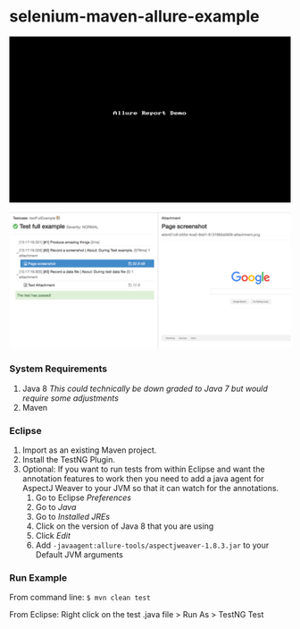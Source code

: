 # selenium-maven-allure-example

![Allure Report Demo](allure-tools/allure_demo.gif?raw=true "Allure Report Demo")

![Allure Report Detail](allure-tools/allure_report_details.png?raw=true "Allure Report Detail")

### System Requirements
1. Java 8 *This could technically be down graded to Java 7 but would require some adjustments*
2. Maven

### Eclipse
1. Import as an existing Maven project.
2. Install the TestNG Plugin.
3. Optional: If you want to run tests from within Eclipse and want the annotation features to work then you need to add a java agent for AspectJ Weaver to your JVM so that it can watch for the annotations.
	1. Go to Eclipse *Preferences*
	2. Go to *Java*
	3. Go to *Installed JREs*
	4. Click on the version of Java 8 that you are using
	5. Click *Edit*
	6. Add `-javaagent:allure-tools/aspectjweaver-1.8.3.jar` to your Default JVM arguments

### Run Example
From command line: `$ mvn clean test`

From Eclipse: Right click on the test .java file > Run As > TestNG Test

